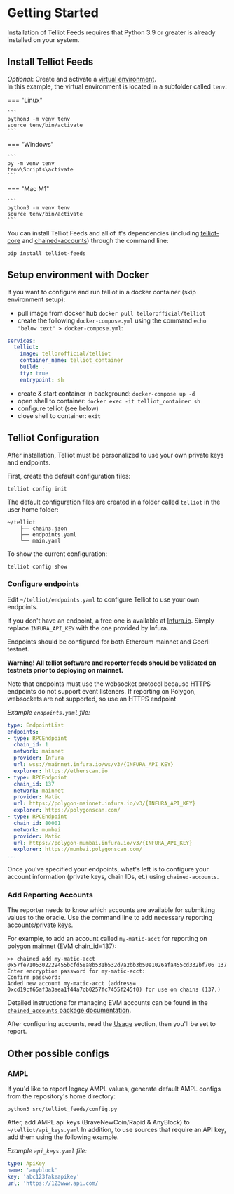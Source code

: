 # Getting Started

Installation of Telliot Feeds requires that Python 3.9 or greater is already
installed on your system.


## Install Telliot Feeds

*Optional*: Create and activate a [virtual environment](https://docs.python.org/3/library/venv.html).  
In this example, the virtual environment is located in a subfolder called `tenv`:

=== "Linux"

    ```
    python3 -m venv tenv
    source tenv/bin/activate
    ```

=== "Windows"

    ```
    py -m venv tenv
    tenv\Scripts\activate
    ```

=== "Mac M1"

    ```
    python3 -m venv tenv
    source tenv/bin/activate
    ```

You can install Telliot Feeds and all of it's dependencies
(including [telliot-core](https://github.com/tellor-io/telliot-core) and [chained-accounts](https://github.com/pydefi/chained-accounts)) through the command line:

    pip install telliot-feeds

## Setup environment with Docker
If you want to configure and run telliot in a docker container (skip environment setup):
- pull image from docker hub `docker pull tellorofficial/telliot`
- create the following `docker-compose.yml` using the command `echo "below text" > docker-compose.yml`:
```yaml
services:
  telliot:
    image: tellorofficial/telliot
    container_name: telliot_container
    build: .
    tty: true
    entrypoint: sh
```
- create & start container in background: `docker-compose up -d`
- open shell to container: `docker exec -it telliot_container sh`
- configure telliot (see below)
- close shell to container: `exit`

## Telliot Configuration

After installation, Telliot must be personalized to use your own private keys and endpoints.

First, create the default configuration files:

    telliot config init

The default configuration files are created in a folder called `telliot` in the user home folder:

    ~/telliot
        ├── chains.json
        ├── endpoints.yaml
        └── main.yaml

To show the current configuration:

    telliot config show

### Configure endpoints

Edit `~/telliot/endpoints.yaml` to configure Telliot to use your own endpoints.

If you don't have an endpoint, a free one is available at [Infura.io](http://www.infura.io).  Simply replace `INFURA_API_KEY` with the one provided by Infura.

Endpoints should be configured for both Ethereum mainnet and Goerli testnet.

**Warning! All telliot software and reporter feeds should be validated on testnets prior to deploying on mainnet.**

Note that endpoints must use the websocket protocol because HTTPS endpoints do not support event listeners. If reporting on Polygon, websockets are not supported, so use an HTTPS endpoint

*Example `endpoints.yaml` file:*
```yaml
type: EndpointList
endpoints:
- type: RPCEndpoint
  chain_id: 1
  network: mainnet
  provider: Infura
  url: wss://mainnet.infura.io/ws/v3/{INFURA_API_KEY}
  explorer: https://etherscan.io
- type: RPCEndpoint
  chain_id: 137
  network: mainnet
  provider: Matic
  url: https://polygon-mainnet.infura.io/v3/{INFURA_API_KEY}
  explorer: https://polygonscan.com/
- type: RPCEndpoint
  chain_id: 80001
  network: mumbai
  provider: Matic
  url: https://polygon-mumbai.infura.io/v3/{INFURA_API_KEY}
  explorer: https://mumbai.polygonscan.com/
...
```
Once you've specified your endpoints, what's left is to configure your account information (private keys, chain IDs, et.) using `chained-accounts`.

### Add Reporting Accounts

The reporter needs to know which accounts are available for submitting values to the oracle.
Use the command line to add necessary reporting accounts/private keys.

For example, to add an account called `my-matic-acct` for reporting on polygon mainnet (EVM chain_id=137):

    >> chained add my-matic-acct 0x57fe7105302229455bcfd58a8b531b532d7a2bb3b50e1026afa455cd332bf706 137
    Enter encryption password for my-matic-acct: 
    Confirm password: 
    Added new account my-matic-acct (address= 0xcd19cf65af3a3aea1f44a7cb0257fc7455f245f0) for use on chains (137,)

Detailed instructions for managing EVM accounts can be found in the
[`chained_accounts` package documentation](https://github.com/pydefi/chained-accounts). 

After configuring accounts, read the [Usage](https://tellor-io.github.io/telliot-feeds/usage/) section,
then you'll be set to report.

## Other possible configs
### AMPL

If you'd like to report legacy AMPL values, generate default AMPL configs from the repository's home directory:
```
python3 src/telliot_feeds/config.py
```

After, add AMPL api keys (BraveNewCoin/Rapid & AnyBlock) to `~/telliot/api_keys.yaml`
In addition, to use sources that require an API key, add them using the following example.

*Example `api_keys.yaml` file:*
```yaml
type: ApiKey
name: 'anyblock'
key: 'abc123fakeapikey'
url: 'https://123www.api.com/

```
